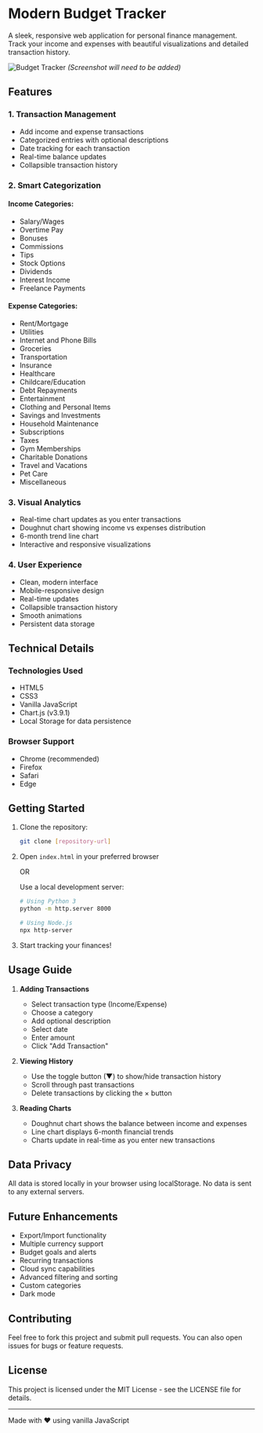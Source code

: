 # Modern Budget Tracker

A sleek, responsive web application for personal finance management. Track your income and expenses with beautiful visualizations and detailed transaction history.

![Budget Tracker](screenshots/preview.png) *(Screenshot will need to be added)*

## Features

### 1. Transaction Management
- Add income and expense transactions
- Categorized entries with optional descriptions
- Date tracking for each transaction
- Real-time balance updates
- Collapsible transaction history

### 2. Smart Categorization
#### Income Categories:
- Salary/Wages
- Overtime Pay
- Bonuses
- Commissions
- Tips
- Stock Options
- Dividends
- Interest Income
- Freelance Payments

#### Expense Categories:
- Rent/Mortgage
- Utilities
- Internet and Phone Bills
- Groceries
- Transportation
- Insurance
- Healthcare
- Childcare/Education
- Debt Repayments
- Entertainment
- Clothing and Personal Items
- Savings and Investments
- Household Maintenance
- Subscriptions
- Taxes
- Gym Memberships
- Charitable Donations
- Travel and Vacations
- Pet Care
- Miscellaneous

### 3. Visual Analytics
- Real-time chart updates as you enter transactions
- Doughnut chart showing income vs expenses distribution
- 6-month trend line chart
- Interactive and responsive visualizations

### 4. User Experience
- Clean, modern interface
- Mobile-responsive design
- Real-time updates
- Collapsible transaction history
- Smooth animations
- Persistent data storage

## Technical Details

### Technologies Used
- HTML5
- CSS3
- Vanilla JavaScript
- Chart.js (v3.9.1)
- Local Storage for data persistence

### Browser Support
- Chrome (recommended)
- Firefox
- Safari
- Edge

## Getting Started

1. Clone the repository:
   ```bash
   git clone [repository-url]
   ```

2. Open `index.html` in your preferred browser

   OR

   Use a local development server:
   ```bash
   # Using Python 3
   python -m http.server 8000

   # Using Node.js
   npx http-server
   ```

3. Start tracking your finances!

## Usage Guide

1. **Adding Transactions**
   - Select transaction type (Income/Expense)
   - Choose a category
   - Add optional description
   - Select date
   - Enter amount
   - Click "Add Transaction"

2. **Viewing History**
   - Use the toggle button (▼) to show/hide transaction history
   - Scroll through past transactions
   - Delete transactions by clicking the × button

3. **Reading Charts**
   - Doughnut chart shows the balance between income and expenses
   - Line chart displays 6-month financial trends
   - Charts update in real-time as you enter new transactions

## Data Privacy

All data is stored locally in your browser using localStorage. No data is sent to any external servers.

## Future Enhancements

- Export/Import functionality
- Multiple currency support
- Budget goals and alerts
- Recurring transactions
- Cloud sync capabilities
- Advanced filtering and sorting
- Custom categories
- Dark mode

## Contributing

Feel free to fork this project and submit pull requests. You can also open issues for bugs or feature requests.

## License

This project is licensed under the MIT License - see the LICENSE file for details.

---

Made with ❤️ using vanilla JavaScript
